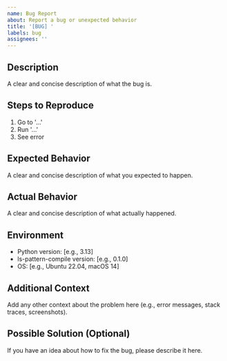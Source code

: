 ```yaml
---
name: Bug Report
about: Report a bug or unexpected behavior
title: '[BUG] '
labels: bug
assignees: ''
---
```


## Description
A clear and concise description of what the bug is.

## Steps to Reproduce
1. Go to '...'
2. Run '...'
3. See error

## Expected Behavior
A clear and concise description of what you expected to happen.

## Actual Behavior
A clear and concise description of what actually happened.

## Environment
- Python version: [e.g., 3.13]
- ls-pattern-compile version: [e.g., 0.1.0]
- OS: [e.g., Ubuntu 22.04, macOS 14]

## Additional Context
Add any other context about the problem here (e.g., error messages, stack traces, screenshots).

## Possible Solution (Optional)
If you have an idea about how to fix the bug, please describe it here.
